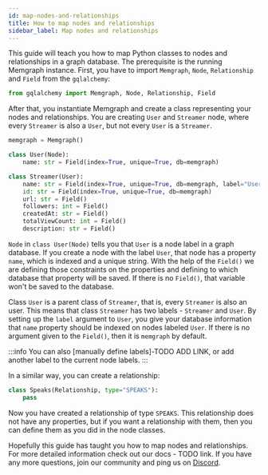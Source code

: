 ```yaml
---
id: map-nodes-and-relationships
title: How to map nodes and relationships
sidebar_label: Map nodes and relationships
---
```


This guide will teach you how to map Python classes to nodes and relationships in a graph database. The prerequisite is the running Memgraph instance. First, you have to import `Memgraph`, `Node`, `Relationship` and `Field` from the `gqlalchemy`:

```python
from gqlalchemy import Memgraph, Node, Relationship, Field
```

After that, you instantiate Memgraph and create a class representing your nodes and relationships. You are creating `User` and `Streamer` node, where every `Streamer` is also a `User`, but not every `User` is a `Streamer`. 

```python
memgraph = Memgraph() 

class User(Node):
    name: str = Field(index=True, unique=True, db=memgraph)

class Streamer(User):
    name: str = Field(index=True, unique=True, db=memgraph, label="User")
    id: str = Field(index=True, unique=True, db=memgraph)
    url: str = Field()
    followers: int = Field()
    createdAt: str = Field()
    totalViewCount: int = Field()
    description: str = Field()
```

`Node` in `class User(Node)` tells you that `User` is a node label in a graph database. If you create a node with the label `User`, that node has a property `name`, which is indexed and a unique string. With the help of the `Field()` we are defining those constraints on the properties and defining to which database that property will be saved. If there is no `Field()`, that variable won't be saved to the database. 

Class `User` is a parent class of `Streamer`, that is, every `Streamer` is also an user. This means that class `Streamer` has two labels - `Streamer` and `User`. By setting up the `label` argument to `User`, you give your database information that `name` property should be indexed on nodes labeled `User`. If there is no argument given to the `Field()`, then it is `memgraph` by default. 

:::info
You can also [manually define labels]-TODO ADD LINK, or add another label to the current node labels.
:::

In a similar way, you can create a relationship:

```python
class Speaks(Relationship, type="SPEAKS"):
    pass
```
Now you have created a relationship of type `SPEAKS`. This relationship does not have any properties, but if you want a relationship with them, then you can define them as you did in the node classes.

Hopefully this guide has taught you how to map nodes and relationships. For more detailed information check out our docs - TODO link. If you have any more questions, join our community and ping us on [Discord](https://discord.gg/memgraph).
